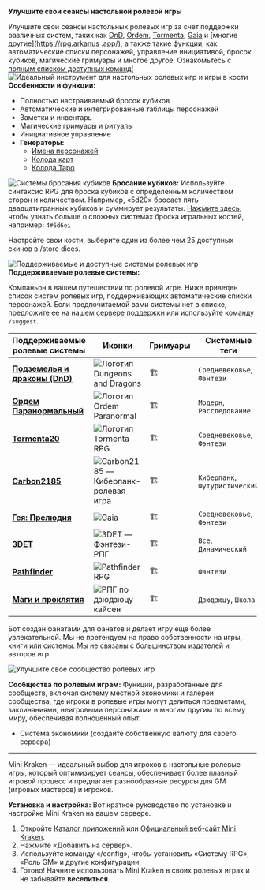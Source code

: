 **Улучшите свои сеансы настольной ролевой игры**

Улучшите свои сеансы настольных ролевых игр за счет поддержки различных систем, таких как [DnD](https://rpg.arkanus.app/systems/dnd), [Ordem](https://rpg.arkanus.app/systems/ordem), [ Tormenta](https://rpg.arkanus.app/systems/tormenta), [Gaia](https://rpg.arkanus.app/systems/gaia) и [многие другие](https://rpg.arkanus .app/), а также такие функции, как автоматические списки персонажей, управление инициативой, бросок кубиков, магические гримуары и многое другое. Ознакомьтесь с [полным списком доступных команд!](https://rpg.arkanus.app/commands)
![Идеальный инструмент для настольных ролевых игр и игры в кости](https://rpg.arkanus.app/static/img/util/bot/ru/index.webp)
**Особенности и функции:**

- Полностью настраиваемый бросок кубиков
- Автоматические и интегрированные таблицы персонажей
- Заметки и инвентарь
- Магические гримуары и ритуалы
- Инициативное управление
- **Генераторы:**
   - [Имена персонажей](https://rpg.arkanus.app/ru/tools/names)
   - [Колода карт](https://rpg.arkanus.app/ru/tools/poker)
   - [Колода Таро](https://rpg.arkanus.app/ru/tools/tarot)
  
  
![Системы бросания кубиков](https://rpg.arkanus.app/static/img/util/bot/ru/dice.webp)
**Бросание кубиков:**
Используйте синтаксис RPG для броска кубиков с определенным количеством сторон и количеством. Например, «5d20» бросает пять двадцатигранных кубиков и суммирует результаты.
[Нажмите здесь](https://rpg.arkanus.app/ru/dices), чтобы узнать больше о сложных системах броска игральных костей, например: `4#6d6ei`

Настройте свои кости, выберите один из более чем 25 доступных скинов в /store dices.

![Поддерживаемые и доступные системы ролевых игр](https://rpg.arkanus.app/static/img/util/bot/ru/system.webp)
**Поддерживаемые ролевые системы:**

Компаньон в вашем путешествии по ролевой игре. Ниже приведен список систем ролевых игр, поддерживающих автоматические списки персонажей. Если предпочитаемой вами системы нет в списке, предложите ее на нашем [сервере поддержки](https://discord.com/invite/Nm3CypkQaq) или используйте команду `/suggest`.

| Поддерживаемые ролевые системы | Иконки | Гримуары | Системные теги |
| ---------------------- | -------------------------------------------------- | -------- | ------------------- |
| **[Подземелья и драконы (DnD)](https://rpg.arkanus.app/ru/systems/dnd)** | ![Логотип Dungeons and Dragons](https://rpg.arkanus.app/static/img/util/bot/icons/DnD.webp) | 🏗️ | `Средневековье`, `Фэнтези` |
| **[Ордем Паранормальный](https://rpg.arkanus.app/ru/systems/ordem)** | ![Логотип Ordem Paranormal](https://rpg.arkanus.app/static/img/util/bot/icons/Ordem.webp) | 🏗️ | `Модерн`, `Расследование` |
| **[Tormenta20](https://rpg.arkanus.app/ru/systems/tormenta)** | ![Логотип Tormenta RPG](https://rpg.arkanus.app/static/img/util/bot/icons/T20.webp) | 🏗️ | `Средневековье`, `Фэнтези` |
| **[Carbon2185](https://rpg.arkanus.app/ru/systems/carbon)** | ![Carbon2185 — Киберпанк-ролевая игра](https://rpg.arkanus.app/static/img/util/bot/icons/Carbon.webp) | 🏗️ | `Киберпанк`, `Футуристический` |
| **[Гея: Прелюдия](https://rpg.arkanus.app/ru/systems/gaia)** | ![Gaia](https://rpg.arkanus.app/static/img/util/bot/icons/Gaia.webp) | 🏗️ | `Средневековье`, `Фэнтези` |
| **[3DET](https://rpg.arkanus.app/ru/systems/3det)** | ![3DET — Фэнтези-РПГ](https://rpg.arkanus.app/static/img/util/bot/icons/3DET.webp) | 🏗️ | `Все`, `Динамический` |
| **[Pathfinder](https://rpg.arkanus.app/ru/systems/pathfinder)** | ![Pathfinder RPG](https://rpg.arkanus.app/static/img/util/bot/icons/Pathfinder.webp) | 🏗️ | `Фэнтези` |
| **[Маги и проклятия](https://rpg.arkanus.app/ru/systems/feiticeiros)** | ![РПГ по дзюдзюцу кайсен](https://rpg.arkanus.app/static/img/util/bot/icons/FeM.webp) | 🏗️ | `Дзюдзюцу`, `Школа` |

Бот создан фанатами для фанатов и делает игру еще более увлекательной. Мы не претендуем на право собственности на игры, книги или системы. Мы не связаны с большинством издателей и авторов игр.

![Улучшите свое сообщество ролевых игр](https://rpg.arkanus.app/static/img/util/bot/ru/comunity.webp)

**Сообщества по ролевым играм:**
Функции, разработанные для сообществ, включая систему местной экономики и галереи сообщества, где игроки в ролевые игры могут делиться предметами, заклинаниями, неигровыми персонажами и многим другим по всему миру, обеспечивая полноценный опыт.

- Система экономики (создайте собственную валюту для своего сервера)

---

Mini Kraken — идеальный выбор для игроков в настольные ролевые игры, который оптимизирует сеансы, обеспечивает более плавный игровой процесс и предлагает разнообразные ресурсы для GM (игровых мастеров) и игроков.

**Установка и настройка:**
Вот краткое руководство по установке и настройке Mini Kraken на вашем сервере.

1. Откройте [Каталог приложений](https://discord.com/application-directory/899421595125288961) или [Официальный веб-сайт Mini Kraken](https://rpg.arkanus.app).
2. Нажмите «Добавить на сервер».
3. Используйте команду «/config», чтобы установить «Систему RPG», «Роль GM» и другие конфигурации.
4. Готово! Начните использовать Mini Kraken в своих ролевых играх и не забывайте **веселиться**.